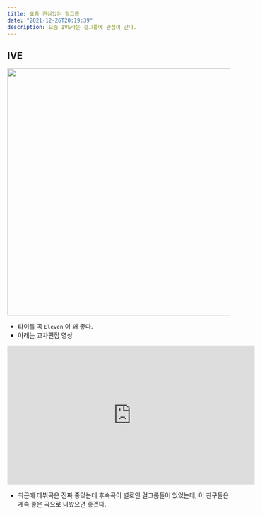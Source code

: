 ```yaml
---
title: 요즘 관심있는 걸그룹
date: "2021-12-26T20:19:39"
description: 요즘 IVE라는 걸그룹에 관심이 간다.
---
```


## IVE

<img width='560px' src='https://w.namu.la/s/40892599e07c7f71c82af66464c9482a6b8ef4ce1303bb499e3dd61f9b0db5cda7266bde40bed71802dba831bbb196587912d8002aa0509928066fb6caf5bf7106b0bb45d3b6d8b467e10f705bc7318d086a65e0e90b1902da91869d6428ac3b'/>

- 타이틀 곡 `Eleven` 이 꽤 좋다.
- 아래는 교차편집 영상
<iframe width="560" height="315" src="https://www.youtube.com/embed/c1PTVAL-uJ0" title="YouTube video player" frameborder="0" allow="accelerometer; autoplay; clipboard-write; encrypted-media; gyroscope; picture-in-picture" allowfullscreen></iframe>

- 최근에 데뷔곡은 진짜 좋았는데 후속곡이 별로인 걸그룹들이 있었는데, 이 친구들은 계속 좋은 곡으로 나왔으면 좋겠다.
